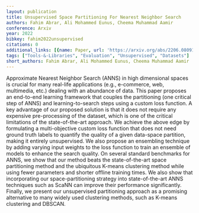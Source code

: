 ```yaml
---
layout: publication
title: Unsupervised Space Partitioning For Nearest Neighbor Search
authors: Fahim Abrar, Ali Mohammed Eunus, Cheema Muhammad Aamir
conference: Arxiv
year: 2022
bibkey: fahim2022unsupervised
citations: 0
additional_links: [{name: Paper, url: 'https://arxiv.org/abs/2206.08091'}]
tags: ["Tools-&-Libraries", "Evaluation", "Unsupervised", "Datasets"]
short_authors: Fahim Abrar, Ali Mohammed Eunus, Cheema Muhammad Aamir
---
```

Approximate Nearest Neighbor Search (ANNS) in high dimensional spaces is
crucial for many real-life applications (e.g., e-commerce, web, multimedia,
etc.) dealing with an abundance of data. This paper proposes an end-to-end
learning framework that couples the partitioning (one critical step of ANNS)
and learning-to-search steps using a custom loss function. A key advantage of
our proposed solution is that it does not require any expensive pre-processing
of the dataset, which is one of the critical limitations of the
state-of-the-art approach. We achieve the above edge by formulating a
multi-objective custom loss function that does not need ground truth labels to
quantify the quality of a given data-space partition, making it entirely
unsupervised. We also propose an ensembling technique by adding varying input
weights to the loss function to train an ensemble of models to enhance the
search quality. On several standard benchmarks for ANNS, we show that our
method beats the state-of-the-art space partitioning method and the ubiquitous
K-means clustering method while using fewer parameters and shorter offline
training times. We also show that incorporating our space-partitioning strategy
into state-of-the-art ANNS techniques such as ScaNN can improve their
performance significantly. Finally, we present our unsupervised partitioning
approach as a promising alternative to many widely used clustering methods,
such as K-means clustering and DBSCAN.